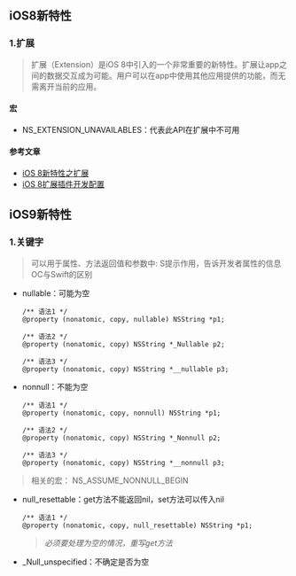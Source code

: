 ## iOS8新特性

### 1.扩展

> 扩展（Extension）是iOS 8中引入的一个非常重要的新特性。扩展让app之间的数据交互成为可能。用户可以在app中使用其他应用提供的功能，而无需离开当前的应用。

#### 宏

* NS\_EXTENSION\_UNAVAILABLES：代表此API在扩展中不可用

#### 参考文章

* [iOS 8新特性之扩展](http://www.cocoachina.com/industry/20140721/9205.html)
* [iOS 8扩展插件开发配置](http://blog.csdn.net/phunxm/article/details/42715145)

## iOS9新特性

### 1.关键字

> 可以用于属性、方法返回值和参数中:
S提示作用，告诉开发者属性的信息
OC与Swift的区别

* nullable：可能为空

  ```objc
  /** 语法1 */
  @property (nonatomic, copy, nullable) NSString *p1;

  /** 语法2 */
  @property (nonatomic, copy) NSString *_Nullable p2;

  /** 语法3 */
  @property (nonatomic, copy) NSString *__nullable p3;
  ```

* nonnull：不能为空

  ```objc
  /** 语法1 */
  @property (nonatomic, copy, nonnull) NSString *p1;

  /** 语法2 */
  @property (nonatomic, copy) NSString *_Nonnull p2;

  /** 语法3 */
  @property (nonatomic, copy) NSString *__nonnull p3;
  ```
> 相关的宏：
NS_ASSUME_NONNULL_BEGIN


* null\_resettable：get方法不能返回nil，set方法可以传入nil

  ```objc
  /** 语法1 */
  @property (nonatomic, copy, null_resettable) NSString *p1;
  ```

  > _必须要处理为空的情况，重写get方法_


* \_Null\_unspecified：不确定是否为空

